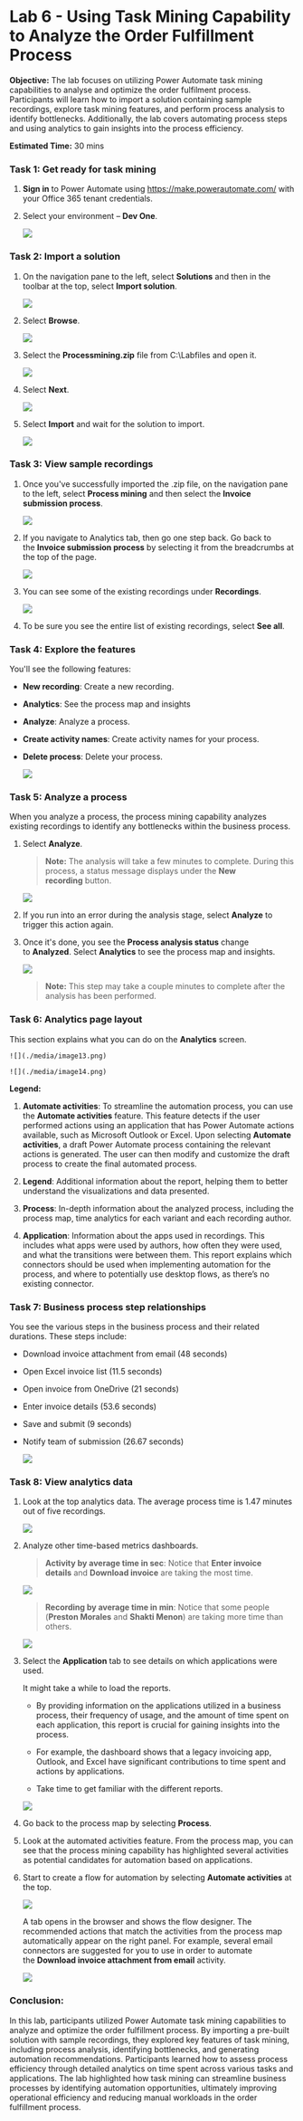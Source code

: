 # Lab 6 - Using Task Mining Capability to Analyze the Order Fulfillment Process


**Objective:** The lab focuses on utilizing Power Automate task mining
capabilities to analyse and optimize the order fulfilment process.
Participants will learn how to import a solution containing sample
recordings, explore task mining features, and perform process analysis
to identify bottlenecks. Additionally, the lab covers automating process
steps and using analytics to gain insights into the process efficiency.

**Estimated Time:** 30 mins

### Task 1: Get ready for task mining

1.  **Sign in** to Power Automate using
    <https://make.powerautomate.com/> with your Office 365 tenant
    credentials.

2.  Select your environment – **Dev One**.

    ![](./media/image1.png)

### Task 2: Import a solution

1.  On the navigation pane to the left, select **Solutions** and then in
    the toolbar at the top, select **Import solution**.

    ![](./media/image2.png)


2.  Select **Browse**.

    ![](./media/image3.png)

3.  Select the **Processmining.zip** file from C:\Labfiles and open it.

    ![](./media/image4.png)

4.  Select **Next**.

    ![](./media/image5.png)


5.  Select **Import** and wait for the solution to import.

    ![](./media/image6.png)


### Task 3: View sample recordings

1.  Once you've successfully imported the .zip file, on the navigation
    pane to the left, select **Process mining** and then select
    the **Invoice submission process**.

    ![](./media/image7.png)

2.  If you navigate to Analytics tab, then go one step back. Go back to
    the **Invoice submission process** by selecting it from the
    breadcrumbs at the top of the page.

    ![](./media/image8.png)

3.  You can see some of the existing recordings under **Recordings**.

    ![](./media/image9.png)

4.  To be sure you see the entire list of existing recordings,
    select **See all**.

### Task 4: Explore the features

You'll see the following features:

- **New recording**: Create a new recording.
- **Analytics**: See the process map and insights
- **Analyze**: Analyze a process.
- **Create activity names**: Create activity names for your process.
- **Delete process**: Delete your process.

    ![](./media/image10.png)


### Task 5: Analyze a process

When you analyze a process, the process mining capability analyzes
existing recordings to identify any bottlenecks within the business
process.

1.  Select **Analyze**.

    > **Note:** The analysis will take a few minutes to complete. During this
process, a status message displays under the **New recording** button.

    ![](./media/image11.png)

2.  If you run into an error during the analysis stage,
    select **Analyze** to trigger this action again.

3.  Once it's done, you see the **Process analysis status** change
    to **Analyzed**. Select **Analytics** to see the process map and
    insights.

    ![](./media/image12.png)

    > **Note:** This step may take a couple minutes to complete after the    
analysis has been performed.

### Task 6: Analytics page layout

This section explains what you can do on the **Analytics** screen.

    ![](./media/image13.png)

    ![](./media/image14.png)


**Legend:**

1.  **Automate activities**: To streamline the automation process, you
    can use the **Automate activities** feature. This feature detects if
    the user performed actions using an application that has Power
    Automate actions available, such as Microsoft Outlook or Excel. Upon
    selecting **Automate activities**, a draft Power Automate process
    containing the relevant actions is generated. The user can then
    modify and customize the draft process to create the final automated
    process.

2.  **Legend**: Additional information about the report, helping them to
    better understand the visualizations and data presented.

3.  **Process**: In-depth information about the analyzed process,
    including the process map, time analytics for each variant and each
    recording author.

4.  **Application**: Information about the apps used in recordings. This
    includes what apps were used by authors, how often they were used,
    and what the transitions were between them. This report explains
    which connectors should be used when implementing automation for the
    process, and where to potentially use desktop flows, as there’s no
    existing connector.

### Task 7: Business process step relationships

You see the various steps in the business process and their related
durations. These steps include:

- Download invoice attachment from email (48 seconds)
- Open Excel invoice list (11.5 seconds)
- Open invoice from OneDrive (21 seconds)
- Enter invoice details (53.6 seconds)
- Save and submit (9 seconds)
- Notify team of submission (26.67 seconds)

    ![](./media/image15.png)

### Task 8: View analytics data

1.  Look at the top analytics data. The average process time is 1.47
    minutes out of five recordings.

    ![](./media/image16.png)


2.  Analyze other time-based metrics dashboards.

    > **Activity by average time in sec**: Notice that **Enter invoice
details** and **Download invoice** are taking the most time.

    ![](./media/image17.png)


    > **Recording by average time in min**: Notice that some people
(**Preston Morales** and **Shakti Menon**) are taking more time than
others.

    ![](./media/image18.png)


3.  Select the **Application** tab to see details on which applications
    were used.

    It might take a while to load the reports.

    - By providing information on the applications utilized in a business
      process, their frequency of usage, and the amount of time spent on
      each application, this report is crucial for gaining insights into the
      process.
    
    - For example, the dashboard shows that a legacy invoicing app, Outlook,
      and Excel have significant contributions to time spent and actions by
      applications.
    
    - Take time to get familiar with the different reports.

    ![](./media/image19.png)


4.  Go back to the process map by selecting **Process**.

5.  Look at the automated activities feature. From the process map, you
    can see that the process mining capability has highlighted several
    activities as potential candidates for automation based on
    applications.

6.  Start to create a flow for automation by selecting **Automate
    activities** at the top.

    ![](./media/image20.png)

    A tab opens in the browser and shows the flow designer. The
recommended actions that match the activities from the process map
automatically appear on the right panel. For example, several email
connectors are suggested for you to use in order to automate
the **Download invoice attachment from email** activity.

    ![](./media/image21.png)


### Conclusion:

In this lab, participants utilized Power Automate task
mining capabilities to analyze and optimize the order fulfillment
process. By importing a pre-built solution with sample recordings, they
explored key features of task mining, including process analysis,
identifying bottlenecks, and generating automation recommendations.
Participants learned how to assess process efficiency through detailed
analytics on time spent across various tasks and applications. The lab
highlighted how task mining can streamline business processes by
identifying automation opportunities, ultimately improving operational
efficiency and reducing manual workloads in the order fulfillment
process.

